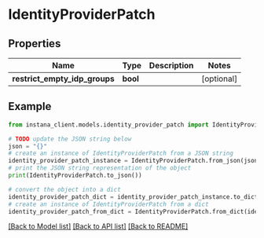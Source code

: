 # IdentityProviderPatch


## Properties

Name | Type | Description | Notes
------------ | ------------- | ------------- | -------------
**restrict_empty_idp_groups** | **bool** |  | [optional] 

## Example

```python
from instana_client.models.identity_provider_patch import IdentityProviderPatch

# TODO update the JSON string below
json = "{}"
# create an instance of IdentityProviderPatch from a JSON string
identity_provider_patch_instance = IdentityProviderPatch.from_json(json)
# print the JSON string representation of the object
print(IdentityProviderPatch.to_json())

# convert the object into a dict
identity_provider_patch_dict = identity_provider_patch_instance.to_dict()
# create an instance of IdentityProviderPatch from a dict
identity_provider_patch_from_dict = IdentityProviderPatch.from_dict(identity_provider_patch_dict)
```
[[Back to Model list]](../README.md#documentation-for-models) [[Back to API list]](../README.md#documentation-for-api-endpoints) [[Back to README]](../README.md)


